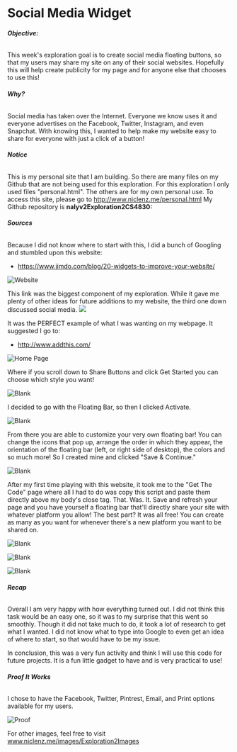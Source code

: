 # **Social Media Widget**

###### **Objective:**
This week's exploration goal is to create social media floating buttons, so that my users may share my site on any of their social websites. Hopefully this will help create publicity for my page and for anyone else that chooses to use this!

###### **Why?**
Social media has taken over the Internet. Everyone we know uses it and everyone advertises on the Facebook, Twitter, Instagram, and even Snapchat. With knowing this, I wanted to help make my website easy to share for everyone with just a click of a button!

###### **Notice**
This is my personal site that I am building. So there are many files on my Github that are not being used for this exploration. For this exploration I only used files "personal.html".
The others are for my own personal use. To access this site, please go to http://www.niclenz.me/personal.html
My Github repository is **nalyv2Exploration2CS4830:**

###### **Sources**
Because I did not know where to start with this, I did a bunch of Googling and stumbled upon this website:
* https://www.jimdo.com/blog/20-widgets-to-improve-your-website/

![Website](http://niclenz.me/images/Exploration2Images/Screen%20Shot%202017-09-26%20at%208.22.17%20PM.png)

  This link was the biggest component of my exploration. While it gave me plenty of other ideas for future additions to my website, the third one down discussed social media.
![](http://niclenz.me/images/Exploration2Images/Screen%20Shot%202017-09-26%20at%208.22.24%20PM.png)

  It was the PERFECT example of what I was wanting on my webpage. It suggested I go to:
* http://www.addthis.com/

![Home Page](http://niclenz.me/images/Exploration2Images/Screen%20Shot%202017-09-25%20at%204.17.04%20PM.png)

  Where if you scroll down to Share Buttons and click Get Started you can choose which style you want!

![Blank](http://niclenz.me/images/Exploration2Images/Screen%20Shot%202017-09-25%20at%204.17.25%20PM.png)

   I decided to go with the Floating Bar, so then I clicked Activate.

![Blank](http://niclenz.me/images/Exploration2Images/Screen%20Shot%202017-09-25%20at%204.17.38%20PM.png)   

  From there you are able to customize your very own floating bar! You can change the icons that pop up, arrange the order in which they appear, the orientation of the floating bar (left, or right side of desktop), the colors and so much more! So I created mine and clicked "Save & Continue."

![Blank](http://niclenz.me/images/Exploration2Images/Screen%20Shot%202017-09-25%20at%204.18.09%20PM.png)  

  After my first time playing with this website, it took me to the "Get The Code" page where all I had to do was copy this script and paste them directly above my body's close tag. That. Was. It. Save and refresh your page and you have yourself a floating bar that'll directly share your site with whatever platform you allow! The best part? It was all free! You can create as many as you want for whenever there's a new platform you want to be shared on.

![Blank](http://niclenz.me/images/Exploration2Images/Screen%20Shot%202017-09-25%20at%204.26.01%20PM.png)

![Blank](http://niclenz.me/images/Exploration2Images/Screen%20Shot%202017-09-25%20at%204.26.04%20PM.png)  

![Blank](http://niclenz.me/images/Exploration2Images/Screen%20Shot%202017-09-25%20at%204.27.12%20PM.png)


###### **Recap**
Overall I am very happy with how everything turned out. I did not think this task would be an easy one, so it was to my surprise that this went so smoothly. Though it did not take much to do, it took a lot of research to get what I wanted. I did not know what to type into Google to even get an idea of where to start, so that would have to be my issue.

In conclusion, this was a very fun activity and think I will use this code for future projects. It is a fun little gadget to have and is very practical to use!

###### **Proof It Works**

I chose to have the Facebook, Twitter, Pintrest, Email, and Print options available for my users.

![Proof](http://niclenz.me/images/Exploration2Images/Screen%20Shot%202017-09-25%20at%204.27.25%20PM.png)

For other images, feel free to visit www.niclenz.me/images/Exploration2Images
